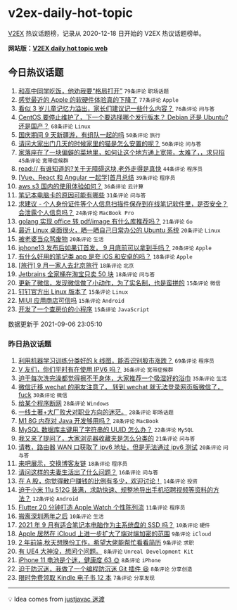 # v2ex-daily-hot-topic

[V2EX](https://www.v2ex.com/) 热议话题榜，记录从 2020-12-18 日开始的 V2EX 热议话题榜单。

**网站版：[V2EX daily hot topic web](https://boojack.github.io/v2ex-daily-hot-topic-web/)**

## 今日热议话题

<!-- TODAY BEGIN -->

1. [和高中同学吃饭，他劝我要“格局打开”](https://www.v2ex.com/t/800073) `79条评论` `职场话题`
1. [感觉最近的 Apple 的软硬件体验真的下降了](https://www.v2ex.com/t/800110) `77条评论` `Apple`
1. [看似 3 岁儿童记忆力溢出，家长们建议记一些什么内容？](https://www.v2ex.com/t/800136) `76条评论` `问与答`
1. [CentOS 要停止维护了，下一个要选择哪个发行版本？ Debian 还是 Ubuntu?还是国产？](https://www.v2ex.com/t/800189) `68条评论` `Linux`
1. [国庆期间 9 天新疆游，有组队一起的吗](https://www.v2ex.com/t/800079) `50条评论` `旅行`
1. [请问大家出门几天的时候家里的猫是怎么安置的呢？](https://www.v2ex.com/t/800121) `50条评论` `问与答`
1. [家落座在了一块偏僻的菜地里，如何让这个地方通上宽带，太难了，，求只招](https://www.v2ex.com/t/800197) `45条评论` `宽带症候群`
1. [read:// 有谁知道的?关于无障碍这块,老外走得是真快](https://www.v2ex.com/t/800156) `44条评论` `程序员`
1. [[Vue、React 和 Angular 一起学]首月总结](https://www.v2ex.com/t/800092) `39条评论` `程序员`
1. [aws s3 国内的使用体验如何？](https://www.v2ex.com/t/800186) `36条评论` `云计算`
1. [笔记本电脑卡的原因可能有哪些](https://www.v2ex.com/t/800089) `31条评论` `问与答`
1. [求建议 - 个人身份证件等个人信息扫描件保存到在线笔记软件里，是否安全？会泄露个人信息吗？](https://www.v2ex.com/t/800137) `24条评论` `MacBook Pro`
1. [golang 实现 office 转 pdf/image 有什么库推荐吗？](https://www.v2ex.com/t/800109) `21条评论` `Go`
1. [最近 Linux 桌面很火，晒一晒自己日常办公的 Ubuntu 系统](https://www.v2ex.com/t/800206) `20条评论` `Linux`
1. [被老婆当众骂废物](https://www.v2ex.com/t/800222) `20条评论` `生活`
1. [iphone13 发布后如果订首发， 9 月底前可以拿到手吗？](https://www.v2ex.com/t/800096) `20条评论` `Apple`
1. [有什么好用的笔记类 app 是夸 iOS 和安卓的吗？](https://www.v2ex.com/t/800164) `18条评论` `Apple`
1. [[旅行] 9 月一家人去北京旅行](https://www.v2ex.com/t/800155) `18条评论` `北京`
1. [Jetbrains 全家桶在淘宝只卖 50 块](https://www.v2ex.com/t/800148) `18条评论` `问与答`
1. [更新了微信，发现微信做了小动作，为了实名制，也是蛮拼的](https://www.v2ex.com/t/800263) `15条评论` `微信`
1. [钉钉官方出 Linux 版本了](https://www.v2ex.com/t/800246) `15条评论` `Linux`
1. [MIUI 应用商店可信吗](https://www.v2ex.com/t/800230) `15条评论` `Android`
1. [开发了一个查房价的小程序](https://www.v2ex.com/t/800175) `15条评论` `JavaScript`

数据更新于 2021-09-06 23:05:10

<!-- TODAY END -->

### 昨日热议话题

<!-- YESTERDAY BEGIN -->

1. [利用机器学习训练分类好的 k 线图，能否识别股市涨跌？](https://www.v2ex.com/t/799974) `69条评论` `程序员`
1. [V 友们，你们平时有在使用 IPV6 吗？](https://www.v2ex.com/t/799942) `36条评论` `宽带症候群`
1. [迫于每次洗完澡都觉得擦不干身体，大家推荐一个吸湿好的浴巾](https://www.v2ex.com/t/799964) `35条评论` `生活`
1. [微信迁移 wechat 的朋友注意了， 转到 wechat 就无法登录网页版微信了， fuck](https://www.v2ex.com/t/799959) `30条评论` `微信`
1. [给某个程序断网](https://www.v2ex.com/t/799940) `28条评论` `Windows`
1. [一线土著+大厂败犬对职业方向的迷茫。](https://www.v2ex.com/t/799945) `28条评论` `职场话题`
1. [M1 8G 内存对 Java 开发够用吗？](https://www.v2ex.com/t/799988) `28条评论` `MacBook`
1. [MySQL 数据库主键用了字符串的 UUID 怎么办？](https://www.v2ex.com/t/799982) `22条评论` `MySQL`
1. [我又来了提问了，大家浏览器收藏夹是怎么分类的](https://www.v2ex.com/t/799936) `21条评论` `问与答`
1. [请教，路由器 WAN 口获取了 ipv6 地址，但是无法通过 ipv6 测试](https://www.v2ex.com/t/799927) `20条评论` `问与答`
1. [来吧展示，交换博客友链](https://www.v2ex.com/t/799943) `18条评论` `程序员`
1. [请问这样的夫妻生活出了什么问题？](https://www.v2ex.com/t/800048) `16条评论` `问与答`
1. [在 A 股，你觉得散户赚钱的比例有多少，欢迎讨论！](https://www.v2ex.com/t/799992) `14条评论` `投资`
1. [迫于小米 11u 512G 装满，求助快速、规整地导出手机招聘视频等资料的方法？](https://www.v2ex.com/t/799930) `12条评论` `Android`
1. [Flutter 20 分钟打造 Apple Watch 个性陈列流](https://www.v2ex.com/t/799954) `11条评论` `程序员`
1. [搬离深圳两年之后](https://www.v2ex.com/t/800034) `10条评论` `生活`
1. [2021 年 9 月有适合笔记本电脑作为主系统盘的 SSD 吗？](https://www.v2ex.com/t/800031) `10条评论` `硬件`
1. [Apple 居然在 iCloud 上进一步扩大了端对端加密的范围](https://www.v2ex.com/t/800011) `9条评论` `iCloud`
1. [2 年前端,秋天想换份工作，希望大佬能帮忙看看简历](https://www.v2ex.com/t/799956) `9条评论` `求职`
1. [有 UE4 大神没，想问个问题。](https://www.v2ex.com/t/799978) `8条评论` `Unreal Development Kit`
1. [iPhone 11 电池是个迷，健康度 63 🌞](https://www.v2ex.com/t/799975) `8条评论` `iPhone`
1. [迫于防沉迷，我做了一个编程防沉迷 Git 插件 😆](https://www.v2ex.com/t/799960) `8条评论` `分享创造`
1. [限时免费领取 Kindle 电子书 12 本](https://www.v2ex.com/t/800026) `7条评论` `分享发现`

<!-- YESTERDAY END -->

---

💡 Idea comes from [justjavac 迷渡](https://github.com/justjavac/)
